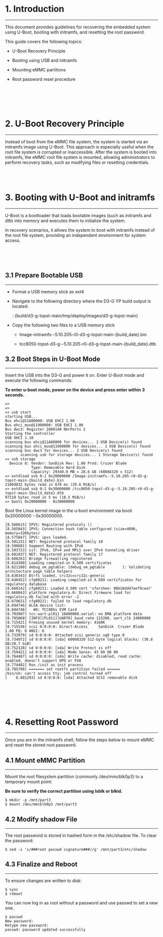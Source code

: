 # 1. Introduction
---
This document provides guidelines for recovering the embedded system using U-Boot, booting with initramfs, and resetting the root password.

This guide covers the following topics:

- U-Boot Recovery Principle

- Booting using USB and initramfs

- Mounting eMMC partitions

- Root password reset procedure

<br/><br/><br/><br/>

# 2. U-Boot Recovery Principle
---
Instead of boot from the eMMC file system, the system is started via an initramfs image using U-Boot. This approach is especially useful when the root file system is corrupted or inaccessible. After the system is booted into initramfs, the eMMC root file system is mounted, allowing administrators to perform recovery tasks, such as modifying files or resetting credentials.
</br><br/><br/><br/>

# 3. Booting with U-Boot and initramfs
---
U-Boot is a bootloader that loads bootable images (such as initramfs and dtb) into memory and executes them to initialize the system. 

In recovery scenarios, it allows the system to boot with initramfs instead of the root file system, providing an independent environment for system access.

<br/><br/><br/>

## 3.1 Prepare Bootable USB
---
- Format a USB memory stick as ext4

- Navigate to the following directory where the D3-G YP build output is located:

     : {build/d3-g-topst-main/tmp/deploy/images/d3-g-topst-main}

- Copy the following two files to a USB memory stick

  -  Image-initramfs--5.10.205-r0-d3-g-topst-main-{build_date}.bin

  -  tcc8050-topst-d3-g--5.10.205-r0-d3-g-topst-main-{build_date}.dtb


## 3.2 Boot Steps in U-Boot Mode
---
Insert the USB into the D3-G and power it on. Enter U-Boot mode and execute the following commands:

**To enter u-boot mode, power on the device and press enter within 3 seconds.**

```
=>
=>
=> usb start
starting USB...
Bus ehci@11A00000: USB EHCI 1.00
Bus ehci_mux@11900000: USB EHCI 1.00
Bus dwc3: Register 2000140 NbrPorts 2
Starting the controller
USB XHCI 1.10
scanning bus ehci@11A00000 for devices... 1 USB Device(s) found
scanning bus ehci_mux@11900000 for devices... 1 USB Device(s) found
scanning bus dwc3 for devices... 2 USB Device(s) found
       scanning usb for storage devices... 1 Storage Device(s) found
=> usb storage
  Device 0: Vendor: SanDisk Rev: 1.00 Prod: Cruzer Blade
            Type: Removable Hard Disk
            Capacity: 29340.0 MB = 28.6 GB (60088320 x 512)
=> ext4load usb 0:1 0x20000000 /Image-initramfs--5.10.205-r0-d3-g-topst-main-{build_date}.bin
21069832 bytes read in 678 ms (29.6 MiB/s)
=> ext4load usb 0:1 0x30000000 /tcc8050-topst-d3-g--5.10.205-r0-d3-g-topst-main-{build_date}.dtb
97110 bytes read in 5 ms (18.5 MiB/s)
=> booti 0x20000000 - 0x30000000
```
Boot the Linux kernel image in the u-boot environment via booti 0x20000000 - 0x30000000.
```
[8.560615] IPVS: Registered protocols ()
[8.565843] IPVS: Connection hash table configured (size=4096, memory=32Kbytes)
[8.575847] IPVS: ipvs loaded.
[8.581231] NET: Registered protocol family 10
[8.590681] Segment Routing with IPv6
[8.593723] sit: IPv6, IPv4 and MPLS over IPv4 tunneling driver
[8.601037] NET: Registered protocol family 17
[8.608263] Bridge firewalling registered
[8.614380] Loading compiled-in X.509 certificates
[8.621180] debug_vm_pgtable: [debug_vm_pgtable        ]: Validating architecture page table helpers
[8.630343] Btrfs loaded, crc32c=crc32c-generic
[8.648452] cfg80211: Loading compiled-in X.509 certificates for regulatory database
[8.660142] cfg80211: Loaded X.509 cert 'sforshee: 00b28dd47aef9cea7'
[8.668043] platform regulatory.0: Direct firmware load for regulatory.db failed with error -2
[8.679621] cfg80211: failed to load regulatory.db
[8.694746] ALSA device list:
[8.694746]   #0: TCC805x EVM Card
[8.703987] tcc-uart-p[011 16600000.serial: no DMA platform data
[8.705060] [INFO][PL011][UART0] baud_rate 115200, uart_clk 24000000
[8.715421] Freeing unused kernel memory: 4160K
[8.715536] scsi 0:0:0:0: Direct-Access     SanDisk  Cruzer Blade     1.00 PQ: 0 ANSI: 6
[8.733979] sd 0:0:0:0: Attached scsi generic sg0 type 0
[8.734972] sd 0:0:0:0: [sda] 60088320 512-byte logical blocks: (30.8 GB/28.7 GiB)
[8.752128] sd 0:0:0:0: [sda] Write Protect is off
[8.759421] sd 0:0:0:0: [sda] Mode Sense: 43 00 00 00
[8.764487] sd 0:0:0:0: [sda] Write cache: disabled, read cache: enabled, doesn't support DPO or FUA
[8.774482] Run /init as init process
[8.785700] ======= set rootfs partition failed ======
/bin/sh: can't access tty; job control turned off
[    8.801293] sd 0:0:0:0: [sda] Attached SCSI removable disk
```

<br/><br/><br/><br/>

# 4. Resetting Root Password
---
Once you are in the initramfs shell, follow the steps below to mount eMMC and reset the stored root password.


## 4.1 Mount eMMC Partition
---
Mount the root filesystem partition (commonly /dev/mmcblk0p3) to a temporary mount point:

**Be sure to verify the correct partition using lsblk or blkid.**
```
$ mkdir -p /mnt/part3
$ mount /dev/mmcblk0p3 /mnt/part3
```

## 4.2 Modify shadow File
---
The root password is stored in hashed form in the /etc/shadow file. To clear the password:

```
$ sed -i 's/###root passwd signature###//g' /mnt/part3/etc/shadow
```

## 4.3 Finalize and Reboot
---
To ensure changes are written to disk:

```
$ sync
$ reboot
```
You can now log in as root without a password and use passwd to set a new one.

```
$ passwd
New password:
Retype new password:
passwd: password updated successfully
```